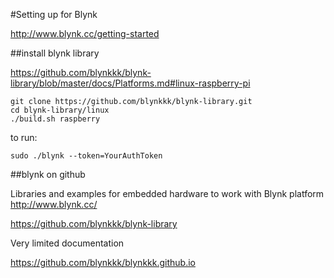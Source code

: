 #Setting up for Blynk

http://www.blynk.cc/getting-started



##install blynk library

<https://github.com/blynkkk/blynk-library/blob/master/docs/Platforms.md#linux-raspberry-pi>

	git clone https://github.com/blynkkk/blynk-library.git
	cd blynk-library/linux
	./build.sh raspberry

to run:  

	sudo ./blynk --token=YourAuthToken

##blynk on github

Libraries and examples for embedded hardware to work with Blynk platform <http://www.blynk.cc/>

<https://github.com/blynkkk/blynk-library>

Very limited documentation

<https://github.com/blynkkk/blynkkk.github.io>

